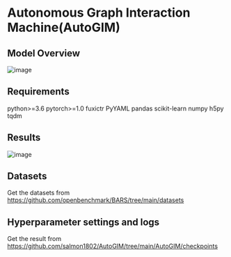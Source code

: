 # Autonomous Graph Interaction Machine(AutoGIM)
## Model Overview
![image](https://github.com/salmon1802/AutoGIM/assets/73091798/dc1ef97a-ce5b-4450-96d5-e3b08c895aa5)
## Requirements
python>=3.6
pytorch>=1.0
fuxictr
PyYAML
pandas
scikit-learn
numpy
h5py
tqdm
## Results
![image](https://github.com/salmon1802/AutoGIM/assets/73091798/0824cdcd-7e16-4384-9dfb-7a9c68482377)

## Datasets
Get the datasets from https://github.com/openbenchmark/BARS/tree/main/datasets

## Hyperparameter settings and logs
Get the result from https://github.com/salmon1802/AutoGIM/tree/main/AutoGIM/checkpoints

